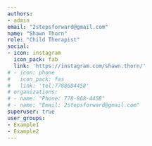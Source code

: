```yaml
---
authors:
- admin
email: "2stepsforward@gmail.com"
name: "Shawn Thorn"
role: "Child Therapist"
social:
- icon: instagram
  icon_pack: fab
  link: 'https://instagram.com/shawn.thorn/'
# - icon: phone
#   icon_pack: fas
#   link: 'tel:7788684458'
# organizations:
# - name: "Phone: 778-868-4458"
# - name: "Email: 2stepsforward@gmail.com"
superuser: true
user_groups:
- Example1
- Example2
---
```



<!-- ![](img/group_children.jpeg) -->
